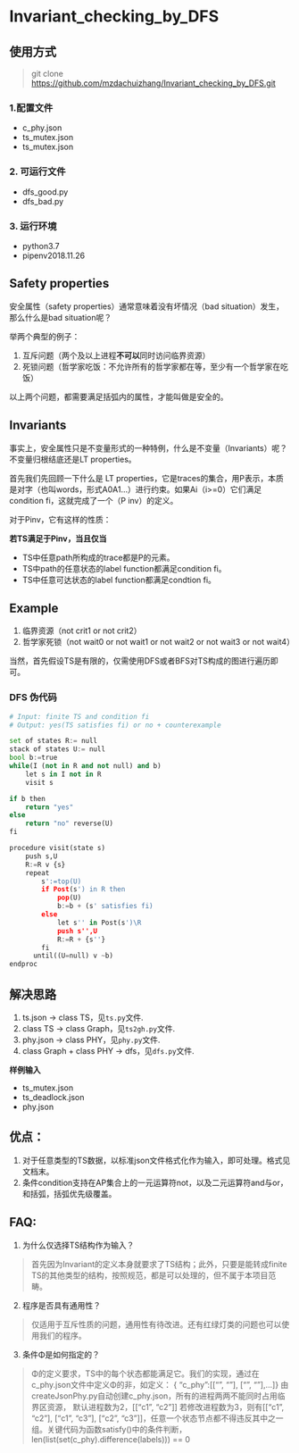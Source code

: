 # Invariant_checking_by_DFS

## 使用方式
> git clone https://github.com/mzdachuizhang/Invariant_checking_by_DFS.git

### 1.配置文件
- c_phy.json
- ts_mutex.json
- ts_mutex.json

### 2. 可运行文件
- dfs_good.py
- dfs_bad.py

### 3. 运行环境
- python3.7
- pipenv2018.11.26

## Safety properties

安全属性（safety properties）通常意味着没有坏情况（bad situation）发生，那么什么是bad situation呢？

举两个典型的例子：

1. 互斥问题（两个及以上进程**不可以**同时访问临界资源）
2. 死锁问题（哲学家吃饭：不允许所有的哲学家都在等，至少有一个哲学家在吃饭）

以上两个问题，都需要满足括弧内的属性，才能叫做是安全的。



## Invariants

事实上，安全属性只是不变量形式的一种特例，什么是不变量（Invariants）呢？不变量归根结底还是LT properties。

首先我们先回顾一下什么是 LT properties，它是traces的集合，用P表示，本质是对字（也叫words，形式A0A1...）进行约束。如果Ai（i>=0）它们满足condition fi，这就完成了一个（P inv）的定义。

对于Pinv，它有这样的性质：

**若TS满足于Pinv，当且仅当**

- TS中任意path所构成的trace都是P的元素。
- TS中path的任意状态的label function都满足condition fi。
- TS中任意可达状态的label function都满足condtion fi。



## Example

1. 临界资源（not crit1 or not crit2）
2. 哲学家死锁（not wait0 or not wait1 or not wait2 or not wait3 or not wait4）

当然，首先假设TS是有限的，仅需使用DFS或者BFS对TS构成的图进行遍历即可。


### DFS 伪代码
``` python
# Input: finite TS and condition fi
# Output: yes(TS satisfies fi) or no + counterexample

set of states R:= null
stack of states U:= null
bool b:=true
while(I (not in R and not null) and b)
    let s in I not in R
    visit s

if b then 
    return "yes"
else 
    return "no" reverse(U)
fi

procedure visit(state s)
    push s,U
    R:=R v {s}
    repeat
        s':=top(U)
        if Post(s') in R then
            pop(U)
            b:=b + (s' satisfies fi)
        else
            let s'' in Post(s')\R
            push s'',U
            R:=R + {s''}
        fi
      until((U=null) v ~b)
endproc
```

## 解决思路

1. ts.json  ->  class TS，见```ts.py```文件.
2. class TS  ->  class Graph，见```ts2gh.py```文件.
3. phy.json  ->  class PHY，见```phy.py```文件.
4. class Graph + class PHY  ->  dfs，见```dfs.py```文件.

**样例输入**
- ts_mutex.json
- ts_deadlock.json
- phy.json

## 优点：

1. 对于任意类型的TS数据，以标准json文件格式化作为输入，即可处理。格式见文档末。
2. 条件condition支持在AP集合上的一元运算符not，以及二元运算符and与or，和括弧，括弧优先级覆盖。

## FAQ:
1. 为什么仅选择TS结构作为输入？
>首先因为Invariant的定义本身就要求了TS结构；此外，只要是能转成finite TS的其他类型的结构，按照规范，都是可以处理的，但不属于本项目范畴。
2. 程序是否具有通用性？
>仅适用于互斥性质的问题，通用性有待改进。还有红绿灯类的问题也可以使用我们的程序。
3. 条件Φ是如何指定的？
>Φ的定义要求，TS中的每个状态都能满足它。我们的实现，通过在c_phy.json文件中定义Φ的非，如定义：
{ “c_phy”:[[“<cond>”, “<cond>”], [“<cond>”, “<cond>”],...]}
由createJsonPhy.py自动创建c_phy.json，所有的进程两两不能同时占用临界区资源，
默认进程数为2，[[“c1”, “c2”]]
若修改进程数为3，则有[[“c1”, “c2”], [“c1”, “c3”], [“c2”, “c3”]]，任意一个状态节点都不得违反其中之一组。关键代码为函数satisfy()中的条件判断，len(list(set(c_phy).difference(labels))) == 0






